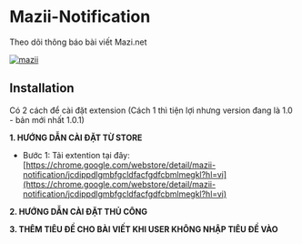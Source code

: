 # Mazii-Notification

Theo dõi thông báo bài viết Mazi.net

[![mazii](https://www.upsieutoc.com/images/2020/07/09/banner3.png)](https://www.youtube.com/channel/UCwuI7sMzlNXae3jtazkJK8w) 

## Installation

Có 2 cách để cài đặt extension (Cách 1 thì tiện lợi nhưng version đang là 1.0 - bản mới nhất 1.0.1)

**1. HƯỚNG DẪN CÀI ĐẶT TỪ STORE**
* Bước 1: Tải extention tại đây: 
[https://chrome.google.com/webstore/detail/mazii-notification/jcdippdlgmbfgcldfacfgdfcbmlmegkl?hl=vi](https://chrome.google.com/webstore/detail/mazii-notification/jcdippdlgmbfgcldfacfgdfcbmlmegkl?hl=vi) 

**2. HƯỚNG DẪN CÀI ĐẶT THỦ CÔNG**

**3. THÊM TIÊU ĐỀ CHO BÀI VIẾT KHI USER KHÔNG NHẬP TIÊU ĐỀ VÀO**
